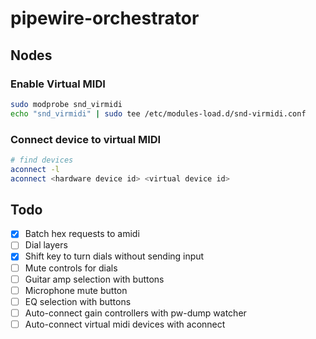 # pipewire-orchestrator

## Nodes

### Enable Virtual MIDI
```bash
sudo modprobe snd_virmidi
echo "snd_virmidi" | sudo tee /etc/modules-load.d/snd-virmidi.conf
```

### Connect device to virtual MIDI 
```bash
# find devices
aconnect -l
aconnect <hardware device id> <virtual device id>
```

## Todo
- [x] Batch hex requests to amidi
- [ ] Dial layers
- [x] Shift key to turn dials without sending input
- [ ] Mute controls for dials
- [ ] Guitar amp selection with buttons
- [ ] Microphone mute button
- [ ] EQ selection with buttons
- [ ] Auto-connect gain controllers with pw-dump watcher
- [ ] Auto-connect virtual midi devices with aconnect
